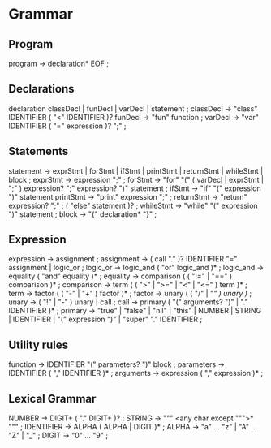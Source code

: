 # Grammar

## Program

program         -> declaration* EOF ;

## Declarations

declaration     classDecl
                | funDecl
                | varDecl
                | statement ;
classDecl       -> "class" IDENTIFIER ( "<" IDENTIFIER )?
funDecl         -> "fun" function ;
varDecl         -> "var" IDENTIFIER ( "=" expression )? ";" ;

## Statements

statement       -> exprStmt
                | forStmt
                | ifStmt
                | printStmt
                | returnStmt
                | whileStmt
                | block ;
exprStmt        -> expression ";" ;
forStmt         -> "for" "(" ( varDecl | exprStmt | ";" )
                             expression? ";"
                             expression? ")" statement ;
ifStmt          -> "if" "(" expression ")" statement
printStmt       -> "print" expression ";" ;
returnStmt      -> "return" expression? ";" ;
                   ( "else" statement )? ;
whileStmt       -> "while" "(" expression ")" statement ;
block           -> "{" declaration* "}" ;

## Expression

expression      -> assignment ;
assignment      -> ( call "." )? IDENTIFIER "=" assignment
                | logic_or ;
logic_or        -> logic_and ( "or" logic_and )* ;
logic_and       -> equality ( "and" equality )* ;
equality        -> comparison ( ( "!=" | "==" ) comparison )* ;
comparison      -> term ( ( ">" | ">=" | "<" | "<=" ) term )* ;
term            -> factor ( ( "-" | "+" ) factor )* ;
factor          -> unary ( ( "/" | "*" ) unary )* ;
unary           -> ( "!" | "-" ) unary | call ;
call            -> primary ( "(" arguments? ")" | "." IDENTIFIER )* ;
primary         -> "true" | "false" | "nil" | "this"
                | NUMBER | STRING | IDENTIFIER | "(" expression ")"
                | "super" "." IDENTIFIER ;

## Utility rules

function        -> IDENTIFIER "(" parameters? ")" block ;
parameters      -> IDENTIFIER ( "," IDENTIFIER )* ;
arguments       -> expression ( "," expression )* ;

## Lexical Grammar

NUMBER          -> DIGIT+ ( "." DIGIT+ )? ;
STRING          -> "\"" <any char except "\"">* "\"" ;
IDENTIFIER      -> ALPHA ( ALPHA | DIGIT )* ;
ALPHA           -> "a" ... "z" | "A" ... "Z" | "_" ;
DIGIT           -> "0" ... "9" ;